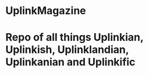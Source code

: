 # UplinkMagazine
#
# Repo of all things Uplinkian, Uplinkish, Uplinklandian, Uplinkanian and Uplinkific
